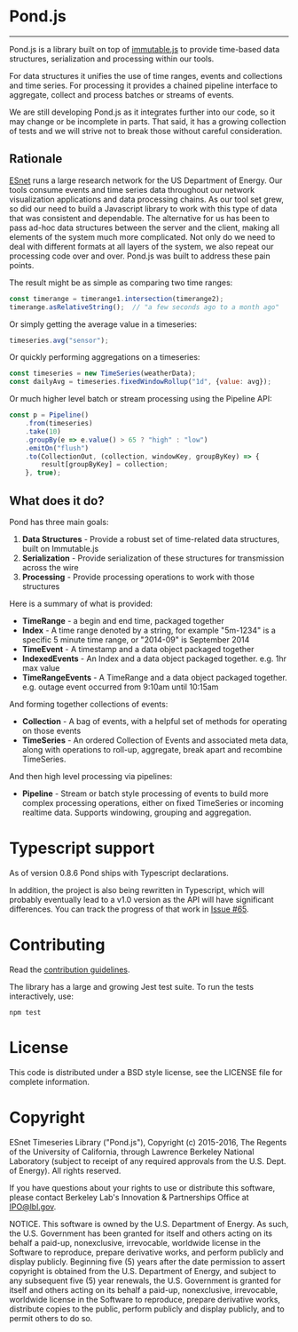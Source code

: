 
# Pond.js

---

Pond.js is a library built on top of [immutable.js](https://facebook.github.io/immutable-js/) to provide time-based data structures, serialization and processing within our tools.

For data structures it unifies the use of time ranges, events and collections and time series. For processing it provides a chained pipeline interface to aggregate, collect and process batches or streams of events.

We are still developing Pond.js as it integrates further into our code, so it may change or be incomplete in parts. That said, it has a growing collection of tests and we will strive not to break those without careful consideration.

## Rationale

[ESnet](http://www.es.net) runs a large research network for the US Department of Energy. Our tools consume events and time series data throughout our network visualization applications and data processing chains. As our tool set grew, so did our need to build a Javascript library to work with this type of data that was consistent and dependable. The alternative for us has been to pass ad-hoc data structures between the server and the client, making all elements of the system much more complicated. Not only do we need to deal with different formats at all layers of the system, we also repeat our processing code over and over. Pond.js was built to address these pain points.

The result might be as simple as comparing two time ranges:

```js
const timerange = timerange1.intersection(timerange2);
timerange.asRelativeString();  // "a few seconds ago to a month ago"
```

Or simply getting the average value in a timeseries:

```js
timeseries.avg("sensor");
```

Or quickly performing aggregations on a timeseries:

```js
const timeseries = new TimeSeries(weatherData);
const dailyAvg = timeseries.fixedWindowRollup("1d", {value: avg});
```

Or much higher level batch or stream processing using the Pipeline API:

```js
const p = Pipeline()
    .from(timeseries)
    .take(10)
    .groupBy(e => e.value() > 65 ? "high" : "low")
    .emitOn("flush")
    .to(CollectionOut, (collection, windowKey, groupByKey) => {
        result[groupByKey] = collection;
    }, true);
```

## What does it do?

Pond has three main goals:

 1. **Data Structures** - Provide a robust set of time-related data structures, built on Immutable.js
 2. **Serialization** - Provide serialization of these structures for transmission across the wire
 3. **Processing** - Provide processing operations to work with those structures

Here is a summary of what is provided:

* **TimeRange** - a begin and end time, packaged together
* **Index** - A time range denoted by a string, for example "5m-1234" is a specific 5 minute time range, or "2014-09" is September 2014
* **TimeEvent** - A timestamp and a data object packaged together
* **IndexedEvents** - An Index and a data object packaged together. e.g. 1hr max value
* **TimeRangeEvents** - A TimeRange and a data object packaged together. e.g. outage event occurred from 9:10am until 10:15am

And forming together collections of events:

* **Collection** - A bag of events, with a helpful set of methods for operating on those events
* **TimeSeries** - An ordered Collection of Events and associated meta data, along with operations to roll-up, aggregate, break apart and recombine TimeSeries.

And then high level processing via pipelines:

* **Pipeline** - Stream or batch style processing of events to build more complex processing operations, either on fixed TimeSeries or incoming realtime data. Supports windowing, grouping and aggregation.

# Typescript support

As of version 0.8.6 Pond ships with Typescript declarations.

In addition, the project is also being rewritten in Typescript, which will probably eventually lead to a v1.0 version as the API will have significant differences. You can track the progress of that work in [Issue #65](https://github.com/esnet/pond/issues/65).

# Contributing

Read the [contribution guidelines](./CONTRIBUTING.md).

The library has a large and growing Jest test suite. To run the tests interactively, use:

    npm test


# License

This code is distributed under a BSD style license, see the LICENSE file for complete information.

# Copyright

ESnet Timeseries Library ("Pond.js"), Copyright (c) 2015-2016, The Regents of the University of California, through Lawrence Berkeley National Laboratory (subject to receipt of any required approvals from the U.S. Dept. of Energy).  All rights reserved.
 
If you have questions about your rights to use or distribute this software, please contact Berkeley Lab's Innovation & Partnerships Office at  IPO@lbl.gov.
 
NOTICE.  This software is owned by the U.S. Department of Energy.  As such, the U.S. Government has been granted for itself and others acting on its behalf a paid-up, nonexclusive, irrevocable, worldwide license in the Software to reproduce, prepare derivative works, and perform publicly and display publicly.  Beginning five (5) years after the date permission to assert copyright is obtained from the U.S. Department of Energy, and subject to any subsequent five (5) year renewals, the U.S. Government is granted for itself and others acting on its behalf a paid-up, nonexclusive, irrevocable, worldwide license in the Software to reproduce, prepare derivative works, distribute copies to the public, perform publicly and display publicly, and to permit others to do so.
